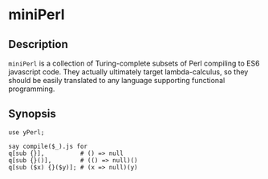 miniPerl
========

## Description

`miniPerl` is a collection of Turing-complete subsets of Perl compiling to ES6
javascript code.  They actually ultimately target lambda-calculus, so they
should be easily translated to any language supporting functional programming.

## Synopsis

```Perl6
use yPerl;

say compile($_).js for
q[sub {}],          # () => null
q[sub {}()],        # (() => null)()
q[sub ($x) {}($y)]; # (x => null)(y)
```
    

    
